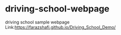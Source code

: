 # driving-school-webpage
driving school sample webpage
Link:https://farazshafi.github.io/Driving_School_Demo/
